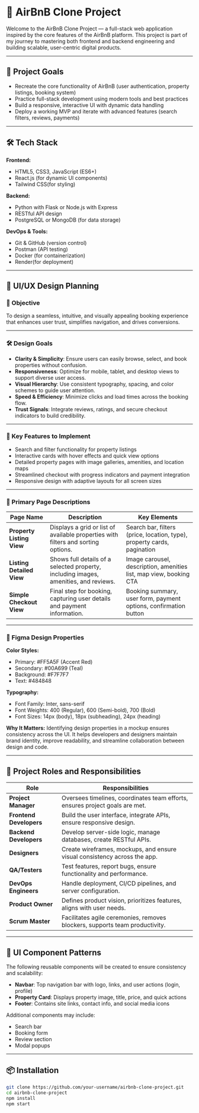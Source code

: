 # 🏡 AirBnB Clone Project

Welcome to the AirBnB Clone Project — a full-stack web application inspired by the core features of the AirBnB platform. This project is part of my journey to mastering both frontend and backend engineering and building scalable, user-centric digital products.

---

## 🚀 Project Goals

- Recreate the core functionality of AirBnB (user authentication, property listings, booking system)
- Practice full-stack development using modern tools and best practices
- Build a responsive, interactive UI with dynamic data handling
- Deploy a working MVP and iterate with advanced features (search filters, reviews, payments)

---

## 🛠️ Tech Stack

**Frontend:**
- HTML5, CSS3, JavaScript (ES6+)
- React.js (for dynamic UI components)
- Tailwind CSS(for styling)

**Backend:**
- Python with Flask or Node.js with Express
- RESTful API design
- PostgreSQL or MongoDB (for data storage)

**DevOps & Tools:**
- Git & GitHub (version control)
- Postman (API testing)
- Docker (for containerization)
- Render(for deployment)

---

## 🧩 UI/UX Design Planning

### 🎯 Objective

To design a seamless, intuitive, and visually appealing booking experience that enhances user trust, simplifies navigation, and drives conversions.

---

### 🛠️ Design Goals

- **Clarity & Simplicity**: Ensure users can easily browse, select, and book properties without confusion.
- **Responsiveness**: Optimize for mobile, tablet, and desktop views to support diverse user access.
- **Visual Hierarchy**: Use consistent typography, spacing, and color schemes to guide user attention.
- **Speed & Efficiency**: Minimize clicks and load times across the booking flow.
- **Trust Signals**: Integrate reviews, ratings, and secure checkout indicators to build credibility.

---

### 🌟 Key Features to Implement

- Search and filter functionality for property listings  
- Interactive cards with hover effects and quick view options  
- Detailed property pages with image galleries, amenities, and location maps  
- Streamlined checkout with progress indicators and payment integration  
- Responsive design with adaptive layouts for all screen sizes  

---

### 📄 Primary Page Descriptions

| Page Name               | Description                                                                 | Key Elements                                                                 |
|------------------------|-----------------------------------------------------------------------------|------------------------------------------------------------------------------|
| **Property Listing View** | Displays a grid or list of available properties with filters and sorting options. | Search bar, filters (price, location, type), property cards, pagination     |
| **Listing Detailed View** | Shows full details of a selected property, including images, amenities, and reviews. | Image carousel, description, amenities list, map view, booking CTA          |
| **Simple Checkout View**  | Final step for booking, capturing user details and payment information.     | Booking summary, user form, payment options, confirmation button            |

---

### 🎨 Figma Design Properties

**Color Styles:**
- Primary: #FF5A5F (Accent Red)
- Secondary: #00A699 (Teal)
- Background: #F7F7F7
- Text: #484848

**Typography:**
- Font Family: Inter, sans-serif
- Font Weights: 400 (Regular), 600 (Semi-bold), 700 (Bold)
- Font Sizes: 14px (body), 18px (subheading), 24px (heading)

**Why It Matters:**
Identifying design properties in a mockup ensures consistency across the UI. It helps developers and designers maintain brand identity, improve readability, and streamline collaboration between design and code.

---

## 👥 Project Roles and Responsibilities

| Role               | Responsibilities                                                                 |
|--------------------|----------------------------------------------------------------------------------|
| **Project Manager** | Oversees timelines, coordinates team efforts, ensures project goals are met.     |
| **Frontend Developers** | Build the user interface, integrate APIs, ensure responsive design.             |
| **Backend Developers** | Develop server-side logic, manage databases, create RESTful APIs.              |
| **Designers**         | Create wireframes, mockups, and ensure visual consistency across the app.      |
| **QA/Testers**        | Test features, report bugs, ensure functionality and performance.              |
| **DevOps Engineers**  | Handle deployment, CI/CD pipelines, and server configuration.                  |
| **Product Owner**     | Defines product vision, prioritizes features, aligns with user needs.          |
| **Scrum Master**      | Facilitates agile ceremonies, removes blockers, supports team productivity.    |

---

## 🧱 UI Component Patterns

The following reusable components will be created to ensure consistency and scalability:

- **Navbar**: Top navigation bar with logo, links, and user actions (login, profile)
- **Property Card**: Displays property image, title, price, and quick actions
- **Footer**: Contains site links, contact info, and social media icons

Additional components may include:
- Search bar
- Booking form
- Review section
- Modal popups

---

## 📦 Installation

```bash
git clone https://github.com/your-username/airbnb-clone-project.git
cd airbnb-clone-project
npm install
npm start
